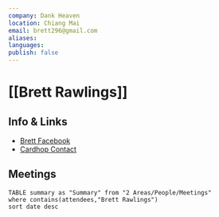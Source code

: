 ```yaml
---
company: Dank Heaven
location: Chiang Mai
email: brett296@gmail.com
aliases: 
languages: 
publish: false
---
```

# [[Brett Rawlings]]


## Info & Links
-   [Brett Facebook](https://www.facebook.com/brett.rawlings.961)
-   [Cardhop Contact](x-cardhop://show?id=contact:9B76EC46-75CF-495F-AAE7-E682C1F9EADF&contact=Brett%20Rawlings)


## Meetings

```dataview
TABLE summary as "Summary" from "2 Areas/People/Meetings"
where contains(attendees,"Brett Rawlings")
sort date desc
```